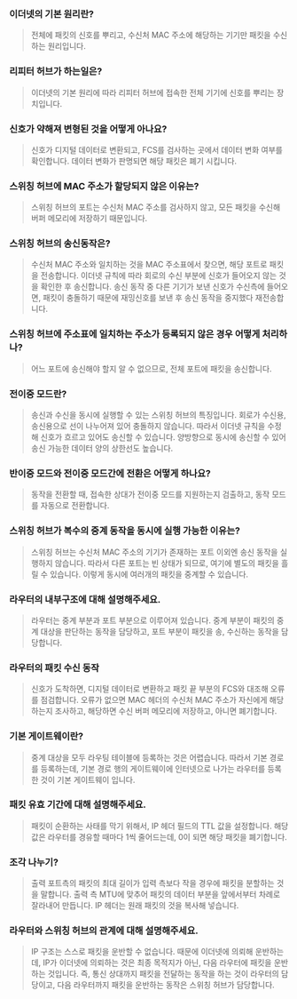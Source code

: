 ### 이더넷의 기본 원리란?
> 전체에 패킷의 신호를 뿌리고, 수신처 MAC 주소에 해당하는 기기만 패킷을 수신하는 원리입니다.

### 리피터 허브가 하는일은?
> 이더넷의 기본 원리에 따라 리피터 허브에 접속한 전체 기기에 신호를 뿌리는 장치입니다.

### 신호가 약해져 변형된 것을 어떻게 아나요?
> 신호가 디지털 데이터로 변환되고, FCS를 검사하는 곳에서 데이터 변화 여부를 확인합니다. 데이터 변화가 판명되면 해당 패킷은 폐기 시킵니다.

### 스위칭 허브에 MAC 주소가 할당되지 않은 이유는?
> 스위칭 허브의 포트는 수신처 MAC 주소를 검사하지 않고, 모든 패킷을 수신해 버퍼 메모리에 저장하기 때문입니다.

### 스위칭 허브의 송신동작은?
> 수신처 MAC 주소와 일치하는 것을 MAC 주소표에서 찾으면, 해당 포트로 패킷을 전송합니다.
> 이더넷 규칙에 따라 회로의 수신 부분에 신호가 들어오지 않는 것을 확인한 후 송신합니다. 
> 송신 동작 중 다른 기기가 보낸 신호가 수신측에 들어오면, 패킷이 충돌하기 때문에 재밍신호를 보낸 후 송신 동작을 중지했다 재전송합니다.

### 스위칭 허브에 주소표에 일치하는 주소가 등록되지 않은 경우 어떻게 처리하나?
> 어느 포트에 송신해야 할지 알 수 없으므로, 전체 포트에 패킷을 송신합니다.

### 전이중 모드란?
> 송신과 수신을 동시에 실행할 수 있는 스위칭 허브의 특징입니다.
> 회로가 수신용, 송신용으로 선이 나누어져 있어 충돌하지 않습니다. 따라서 이더넷 규칙을 수정해 신호가 흐르고 있어도 송신할 수 있습니다.
> 양방향으로 동시에 송신할 수 있어 송신 가능한 데이터 양의 상한선도 높습니다.

### 반이중 모드와 전이중 모드간에 전환은 어떻게 하나요?
> 동작을 전환할 때, 접속한 상대가 전이중 모드를 지원하는지 검출하고, 동작 모드를 자동으로 전환합니다.

### 스위칭 허브가 복수의 중계 동작을 동시에 실행 가능한 이유는?
> 스위칭 허브는 수신처 MAC 주소의 기기가 존재하는 포트 이외엔 송신 동작을 실행하지 않습니다. 
> 따라서 다른 포트는 빈 상태가 되므로, 여기에 별도의 패킷을 흘릴 수 있습니다. 이렇게 동시에 여러개의 패킷을 중계할 수 있습니다.

### 라우터의 내부구조에 대해 설명해주세요.
> 라우터는 중계 부분과 포트 부분으로 이루어져 있습니다.
> 중계 부분이 패킷의 중계 대상을 판단하는 동작을 담당하고, 포트 부분이 패킷을 송, 수신하는 동작을 담당합니다.

### 라우터의 패킷 수신 동작
> 신호가 도착하면, 디지털 데이터로 변환하고 패킷 끝 부분의 FCS와 대조해 오류를 점검합니다. 오류가 없으면 MAC 헤더의 수신처 MAC 주소가 자신에게 해당하는지 조사하고, 해당하면 수신 버퍼 메모리에 저장하고, 아니면 폐기합니다.

### 기본 게이트웨이란?
> 중계 대상을 모두 라우팅 테이블에 등록하는 것은 어렵습니다. 따라서 기본 경로를 등록하는데, 기본 경로 행의 게이트웨이에 인터넷으로 나가는 라우터를 등록한 것이 기본 게이트웨이 입니다.

### 패킷 유효 기간에 대해 설명해주세요.
> 패킷이 순환하는 사태를 막기 위해서, IP 헤더 필드의 TTL 값을 설정합니다. 해당 값은 라우터를 경유할 때마다 1씩 줄어드는데, 0이 되면 해당 패킷을 폐기합니다.

### 조각 나누기?
> 출력 포트측의 패킷의 최대 길이가 입력 측보다 작을 경우에 패킷을 분할하는 것을 말합니다.
> 출력 측 MTU에 맞추어 패킷의 데이터 부분을 앞에서부터 차례로 잘라내어 만듭니다. IP 헤더는 원래 패킷의 것을 복사해 넣습니다.

### 라우터와 스위칭 허브의 관계에 대해 설명해주세요.
> IP 구조는 스스로 패킷을 운반할 수 없습니다. 때문에 이더넷에 의뢰해 운반하는데, IP가 이더넷에 의뢰하는 것은 최종 목적지가 아닌, 다음 라우터에 패킷을 운반하는 것입니다. 
> 즉, 통신 상대까지 패킷을 전달하는 동작을 하는 것이 라우터의 담당이고, 다음 라우터까지 패킷을 운반하는 동작은 스위칭 허브가 담당합니다.
